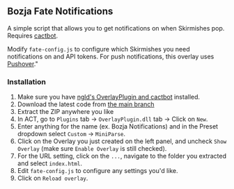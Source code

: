 ## Bozja Fate Notifications

A simple script that allows you to get notifications on when Skirmishes pop.
Requires [cactbot](https://github.com/quisquous/cactbot).

Modify `fate-config.js` to configure which Skirmishes you need notifications on and API tokens.
For push notifications, this overlay uses [Pushover](https://pushover.net/)."

### Installation

1. Make sure you have [ngld's OverlayPlugin and cactbot](https://gist.github.com/ngld/e2217563bbbe1750c0917217f136687d#how-do-i-install-overlayplugin-or-cactbot) installed.
2. Download the latest code from [the main branch](https://github.com/Makar8000/BozjaNotifications/archive/main.zip)
3. Extract the ZIP anywhere you like
4. In ACT, go to `Plugins` tab -> `OverlayPlugin.dll` tab -> Click on `New`.
5. Enter anything for the name (ex. Bozja Notifications) and in the Preset dropdown select `Custom` -> `MiniParse`.
6. Click on the Overlay you just created on the left panel, and uncheck `Show Overlay` (make sure `Enable Overlay` is still checked).
7. For the URL setting, click on the `...`, navigate to the folder you extracted and select `index.html`.
8. Edit `fate-config.js` to configure any settings you'd like.
9. Click on `Reload overlay`.